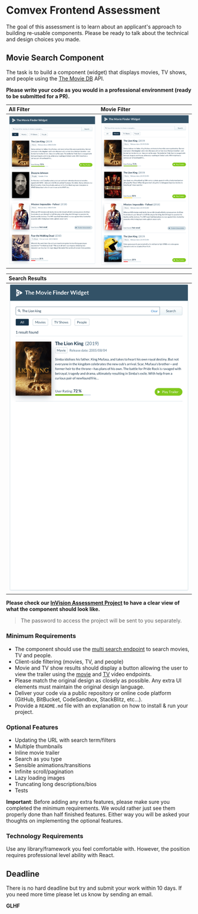 # Comvex Frontend Assessment

The goal of this assessment is to learn about an applicant's approach to building re-usable components. Please be ready to talk about the technical and design choices you made.

## Movie Search Component

The task is to build a component (widget) that displays movies, TV shows, and people using the [The Movie DB](https://developers.themoviedb.org/3/getting-started/introduction) API.

**Please write your code as you would in a professional environment (ready to be submitted for a PR).**

| All Filter                                          | Movie Filter                                  |
| :-------------------------------------------------- | :-------------------------------------------------- |
| ![Screenshot 1](./images/Movie-widget-all.jpg)      | ![Screenshot 2](./images/Movie-widget-movies.jpg) |

| Search Results                                            | 
| :-------------------------------------------------------- | 
| ![Screenshot 3](./images/Movie-widget-search-results.jpg) |

**Please check our [InVision Assessment Project](https://invis.io/TWTATYNZ9XC) to have a clear view of what the component should look like.**

> The password to access the project will be sent to you separately.

### Minimum Requirements

- The component should use the [multi search endpoint](https://developers.themoviedb.org/3/search/multi-search) to search movies, TV and people.
- Client-side filtering (movies, TV, and people)
- Movie and TV show results should display a button allowing the user to view the trailer using the [movie](https://developers.themoviedb.org/3/movies/get-movie-videos) and [TV](https://developers.themoviedb.org/3/tv/get-tv-videos) video endpoints.
- Please match the original design as closely as possible. Any extra UI elements must maintain the original design language.
- Deliver your code via a public repository or online code platform (GitHub, BitBucket, CodeSandbox, StackBlitz, etc...).
- Provide a `README.md` file with an explanation on how to install & run your project.

### Optional Features

- Updating the URL with search term/filters
- Multiple thumbnails
- Inline movie trailer
- Search as you type
- Sensible animations/transitions
- Infinite scroll/pagination
- Lazy loading images
- Truncating long descriptions/bios
- Tests

**Important**: Before adding any extra features, please make sure you completed the minimum requirements. We would rather just see them properly done than half finished features. Either way you will be asked your thoughts on implementing the optional features.

### Technology Requirements

Use any library/framework you feel comfortable with. However, the position requires professional level ability with React.

## Deadline

There is no hard deadline but try and submit your work within 10 days. If you need more time please let us know by sending an email.

**GLHF**

